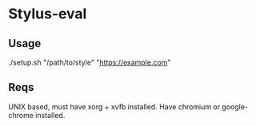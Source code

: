 # Stylus-eval

## Usage

./setup.sh "/path/to/style" "https://example.com"

## Reqs

UNIX based, must have xorg + xvfb installed.
Have chromium or google-chrome installed.